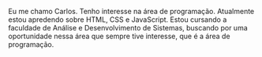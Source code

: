 Eu me chamo Carlos. 
Tenho interesse na área de programação. 
Atualmente estou apredendo sobre HTML, CSS e JavaScript.
Estou cursando a faculdade de Análise e Desenvolvimento de Sistemas, buscando por uma oportunidade nessa área que sempre tive interesse, que é a área de programação.
